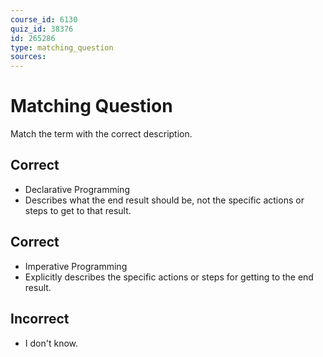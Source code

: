 ```yaml
---
course_id: 6130
quiz_id: 38376
id: 265286
type: matching_question
sources:
---
```


# Matching Question

Match the term with the correct description.

## Correct

- Declarative Programming
- Describes what the end result should be, not the specific actions or steps to
  get to that result.

## Correct

- Imperative Programming
- Explicitly describes the specific actions or steps for getting to the end
  result.

## Incorrect

- I don't know.
